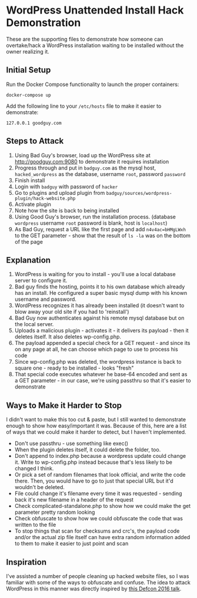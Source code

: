 # WordPress Unattended Install Hack Demonstration

These are the supporting files to demonstrate how someone can overtake/hack
a WordPress installation waiting to be installed without the owner realizing it.

## Initial Setup

Run the Docker Compose functionality to launch the proper containers:

`docker-compose up`

Add the following line to your `/etc/hosts` file to make it easier to demonstrate:

`127.0.0.1 goodguy.com`

## Steps to Attack

1. Using Bad Guy's browser, load up the WordPress site at http://goodguy.com:9080 to demonstrate it requires installation
2. Progress through and put in `badguy.com` as the mysql host, `hacked_wordpress` as the database, username `root`, password `password`
3. Finish install
4. Login with `badguy` with password of `hacker`
5. Go to plugins and upload plugin from `badguy/sources/wordpress-plugin/hack-website.php`
6. Activate plugin
7. Note how the site is back to being installed
8. Using Good Guy's browser, run the installation process. (database `wordpress` username `root` password is blank, host is `localhost`)
9. As Bad Guy, request a URL like the first page and add `n4v4ac=bHMgLWxh` to the GET parameter - show that the result of `ls -la` was on the bottom of the page

## Explanation

1. WordPress is waiting for you to install - you'll use a local database server to configure it.
2. Bad guy finds the hosting, points it to his own database which already has an install. He configured a super basic mysql dump with his known username and password.
3. WordPress recognizes it has already been installed (it doesn't want to blow away your old site if you had to 'reinstall')
4. Bad Guy now authenticates against his remote mysql database but on the local server.
5. Uploads a malicious plugin - activates it - it delivers its payload - then it deletes itself.  It also deletes wp-config.php.
6. The payload appended a special check for a GET request - and since its on any page at all, he can choose which page to use to process his code
7. Since wp-config.php was deleted, the wordpress instance is back to square one - ready to be installed - looks "fresh"
8. That special code executes whatever he base-64 encoded and sent as a GET parameter - in our case, we're using passthru so that it's easier to demonstrate

## Ways to Make it Harder to Stop

I didn't want to make this too cut & paste, but I still wanted to demonstrate enough to show how easy/important it was.
Because of this, here are a list of ways that we could make it harder to detect, but I haven't implemented.

- Don't use passthru - use something like exec()
- When the plugin deletes itself, it could delete the folder, too.
- Don't append to index.php because a wordpress update could change it.  Write to wp-config.php instead because that's less likely to be changed I think.
- Or pick a set of random filenames that look official, and write the code there.  Then, you would have to go to just that special URL but it'd wouldn't be deleted.
- File could change it's filename every time it was requested - sending back it's new filename in a header of the request
- Check complicated-standalone.php to show how we could make the get parameter pretty random looking
- Check obfuscate to show how we could obfuscate the code that was written to the file
- To stop things that scan for checksums and crc's, the payload code and/or the actual zip file itself can have extra random information added to them to make it easier to just point and scan

## Inspiration

I've assisted a number of people cleaning up hacked website files, so I was familiar with some of the ways to obfuscate and confuse.  The
idea to attack WordPress in this manner was directly inspired by [this Defcon 2016 talk](https://media.defcon.org/DEF%20CON%2025/DEF%20CON%2025%20presentations/DEFCON-25-Hanno-Boeck-Abusing-Certificate-Transparency-Logs.pdf).
